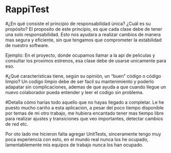 # RappiTest

#¿En qué consiste el principio de responsabilidad única? ¿Cuál es su propósito?
El proposito de este principio, es que cada clase debe de tener una solo responsabilidad. Esto nos ayudara a realizar cambios de manera
mas segura y eficiente, sin que tengamos que comprometer la estabilidad de nuestro software.

Ejemplo:
En el proyecto, donde ocupamos llamar a la api de peliculas y consultar los proximos estrenos, esa clase debe de usarse unicamente para eso.

#¿Qué características tiene, según su opinión, un “buen” código o código limpio?
Un codigo limpio debe de ser facil su mantenimiento y poderlo adapatar sin complicaciones, ademas de que ayuda a que 
cuando llegue un nuevo colaborador pueda entender y leer el codigo sin problema.

#Detalla cómo harías todo aquello que no hayas llegado a completar.
Le he puesto mucho cariño a esta aplicacion, a pesar del poco tiempo disponible por temas de mi otro trabajo, me hubiera encantado tener
mas tiempo libre para realizar ajustes y transiciones que veo importantes, detectar cambios de red etc.

Por oto lado me hicieron falta agregar UnitTests, sinceramente tengo muy poca experiencia con esto, en el mundo real nunca los he
ocupado, lamentablemente mis equipos de trabajo nunca los han ocupado.
